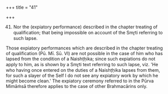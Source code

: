 +++
title = "41"

+++


41. Nor the (expiatory performance) described in the chapter treating of qualification; that being impossible on account of the Smr̥ti referring to such lapse.

Those expiatory performances which are described in the chapter treating of qualification (Pū. Mī. Sū. VI) are not possible in the case of him who has lapsed from the condition of a Naishṭḥika; since such expiations do not apply to him, as is shown by a Smr̥ti text referring to such lapse, viz. 'He who having once entered on the duties of a Naishṭḥika lapses from them, for such a slayer of the Self I do not see any expiatory work by which he might become clean.' The expiatory ceremony referred to in the Pūrva Mimāṁsā therefore applies to the case of other Brahmacārins only.

